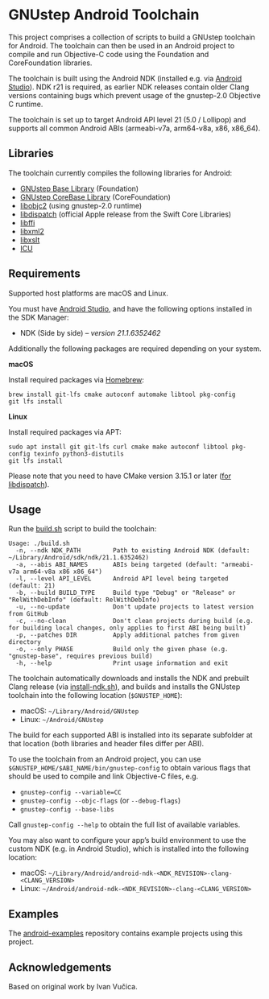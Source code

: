GNUstep Android Toolchain
=========================

This project comprises a collection of scripts to build a GNUstep toolchain for Android. The toolchain can then be used in an Android project to compile and run Objective-C code using the Foundation and CoreFoundation libraries.

The toolchain is built using the Android NDK (installed e.g. via [Android Studio](https://developer.android.com/studio)). NDK r21 is required, as earlier NDK releases contain older Clang versions containing bugs which prevent usage of the gnustep-2.0 Objective C runtime.

The toolchain is set up to target Android API level 21 (5.0 / Lollipop) and supports all common Android ABIs (armeabi-v7a, arm64-v8a, x86, x86_64).

Libraries
---------

The toolchain currently compiles the following libraries for Android:

* [GNUstep Base Library](https://github.com/gnustep/libs-base) (Foundation)
* [GNUstep CoreBase Library](https://github.com/gnustep/libs-corebase) (CoreFoundation)
* [libobjc2](https://github.com/gnustep/libobjc2) (using gnustep-2.0 runtime)
* [libdispatch](https://github.com/apple/swift-corelibs-libdispatch) (official Apple release from the Swift Core Libraries)
* [libffi](https://github.com/libffi/libffi)
* [libxml2](https://github.com/GNOME/libxml2)
* [libxslt](https://github.com/GNOME/libxslt)
* [ICU](https://github.com/unicode-org/icu)

Requirements
------------

Supported host platforms are macOS and Linux. 

You must have [Android Studio](https://developer.android.com/studio), and have the following options installed in the SDK Manager:

* NDK (Side by side) _– version 21.1.6352462_

Additionally the following packages are required depending on your system.

**macOS**

Install required packages via [Homebrew](https://brew.sh):

```
brew install git-lfs cmake autoconf automake libtool pkg-config
git lfs install
```

**Linux**

Install required packages via APT:

```
sudo apt install git git-lfs curl cmake make autoconf libtool pkg-config texinfo python3-distutils
git lfs install
```

Please note that you need to have CMake version 3.15.1 or later ([for libdispatch](https://github.com/apple/swift-corelibs-libdispatch/blob/master/CMakeLists.txt#L2)).

Usage
-----

Run the [build.sh](build.sh) script to build the toolchain:

```
Usage: ./build.sh
  -n, --ndk NDK_PATH         Path to existing Android NDK (default: ~/Library/Android/sdk/ndk/21.1.6352462)
  -a, --abis ABI_NAMES       ABIs being targeted (default: "armeabi-v7a arm64-v8a x86 x86_64")
  -l, --level API_LEVEL      Android API level being targeted (default: 21)
  -b, --build BUILD_TYPE     Build type "Debug" or "Release" or "RelWithDebInfo" (default: RelWithDebInfo)
  -u, --no-update            Don't update projects to latest version from GitHub
  -c, --no-clean             Don't clean projects during build (e.g. for building local changes, only applies to first ABI being built)
  -p, --patches DIR          Apply additional patches from given directory
  -o, --only PHASE           Build only the given phase (e.g. "gnustep-base", requires previous build)
  -h, --help                 Print usage information and exit
```

The toolchain automatically downloads and installs the NDK and prebuilt Clang release (via [install-ndk.sh](install-ndk.sh)), and builds and installs the GNUstep toolchain into the following location (`$GNUSTEP_HOME`):

* macOS: `~/Library/Android/GNUstep`
* Linux: `~/Android/GNUstep`

The build for each supported ABI is installed into its separate subfolder at that location (both libraries and header files differ per ABI).

To use the toolchain from an Android project, you can use `$GNUSTEP_HOME/$ABI_NAME/bin/gnustep-config` to obtain various flags that should be used to compile and link Objective-C files, e.g.

* `gnustep-config --variable=CC`
* `gnustep-config --objc-flags` (or `--debug-flags`)
* `gnustep-config --base-libs`

Call `gnustep-config --help` to obtain the full list of available variables.

You may also want to configure your app’s build environment to use the custom NDK (e.g. in Android Studio), which is installed into the following location:

* macOS: `~/Library/Android/android-ndk-<NDK_REVISION>-clang-<CLANG_VERSION>`
* Linux: `~/Android/android-ndk-<NDK_REVISION>-clang-<CLANG_VERSION>`

Examples
--------

The [android-examples](https://github.com/gnustep/android-examples) repository contains example projects using this project.

Acknowledgements
----------------

Based on original work by Ivan Vučica.
